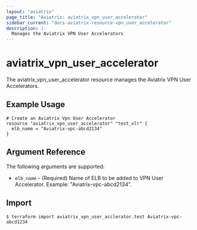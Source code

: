 ```yaml
---
layout: "aviatrix"
page_title: "Aviatrix: aviatrix_vpn_user_accelerator"
sidebar_current: "docs-aviatrix-resource-vpn_user_accelerator"
description: |-
  Manages the Aviatrix VPN User Accelerators
---
```


# aviatrix_vpn_user_accelerator

The aviatrix_vpn_user_accelerator resource manages the Aviatrix VPN User Accelerators.

## Example Usage

```hcl
# Create an Aviatrix Vpn User Accelerator
resource "aviatrix_vpn_user_accelerator" "test_xlr" {
  elb_name = "Aviatrix-vpc-abcd2134"
}
```

## Argument Reference

The following arguments are supported:

* `elb_name` - (Required) Name of ELB to be added to VPN User Accelerator. Example: "Aviatrix-vpc-abcd2134".

## Import

```
$ terraform import aviatrix_vpn_user_acclerator.test Aviatrix-vpc-abcd1234
```
